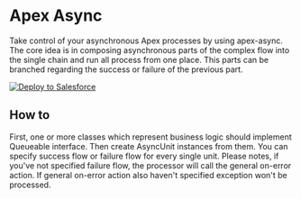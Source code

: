 # Apex Async

Take control of your asynchronous Apex processes by using apex-async.
The core idea is in composing asynchronous parts of the complex flow into the single chain and run all process from one place. This parts can be branched regarding the success or failure of the previous part.

<a href="https://githubsfdeploy.herokuapp.com">
  <img alt="Deploy to Salesforce"
       src="https://raw.githubusercontent.com/afawcett/githubsfdeploy/master/deploy.png">
</a>

## How to

First, one or more classes which represent business logic should implement Queueable interface. Then create AsyncUnit instances from them. You can specify success flow or failure flow for every single unit. Please notes, if you've not specified failure flow, the processor will call the general on-error action. If general on-error action also haven't specified exception won't be processed.
